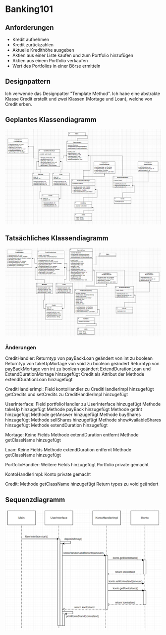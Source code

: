 # Banking101
## Anforderungen
- Kredit aufnehmen
- Kredit zurückzahlen
- Aktuelle Kredithöhe ausgeben
- Aktien aus einer Liste kaufen und zum Portfolio hinzufügen
- Aktien aus einem Portfolio verkaufen
- Wert des Portfolios in einer Börse ermitteln

## Designpattern
Ich verwende das Designpatter "Template Method". Ich habe eine abstrakte Klasse Credit erstellt und zwei Klassen (Mortage und Loan), welche von Credit erben.

## Geplantes Klassendiagramm
![img.png](img.png)

## Tatsächliches Klassendiagramm
![img_3.png](img_3.png)
### Änderungen
CreditHandler:
Returntyp von payBackLoan geändert von int zu boolean
Returntyp von takeUpMortage von void zu boolean geändert
Returntyp von payBackMortage von int zu boolean geändert
ExtendDurationLoan und ExtendDurationMortage hinzugefügt
Credit als Attribut der Methode extendDurationLoan hinzugefügt

CreditHandlerImpl:
Field kontoHandler zu CreditHandlerImpl hinzugefügt
getCredits und setCredits zu CreditHandlerImpl hinzugefügt

UserInterface:
Field portfolioHandler zu UserInterface hinzugefügt
Methode takeUp hinzugefügt
Methode payBack hinzugefügt
Methode getInt hinzugefügt
Methode getAnswer hinzugefügt
Methode buyShares hinzugefügt
Methode sellShares hinzugefügt
Methode showAvailableShares hinzugefügt
Methode extendDuration hinzugefügt

Mortage:
Keine Fields
Methode extendDuration entfernt
Methode getClassName hinzugefügt

Loan:
Keine Fields
Methode extendDuration entfernt
Methode getClassName hinzugefügt

PortfolioHandler:
Weitere Fields hinzugefügt
Portfolio private gemacht

KontoHandlerImpl:
Konto private gemacht

Credit:
Methode getClassName hinzugefügt
Return types zu void geändert

## Sequenzdiagramm
![img_2.png](img_2.png)